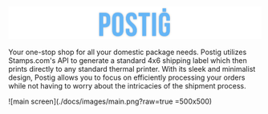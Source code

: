 ![postig logo](./docs/images/title.png?raw=true)

Your one-stop shop for all your domestic package needs. Postig utilizes Stamps.com's API to generate a standard 4x6 shipping label which then prints directly to any standard thermal printer. With its sleek and minimalist design, Postig allows you to focus on efficiently processing your orders while not having to worry about the intricacies of the shipment process.

![main screen](./docs/images/main.png?raw=true =500x500)
